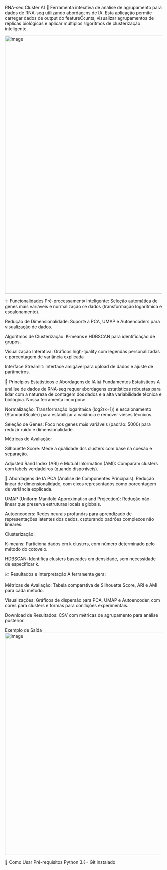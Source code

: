 RNA-seq Cluster AI 🧬
Ferramenta interativa de análise de agrupamento para dados de RNA-seq utilizando abordagens de IA. Esta aplicação permite carregar dados de output do featureCounts, visualizar agrupamentos de réplicas biológicas e aplicar múltiplos algoritmos de clusterização inteligente.

<img width="1872" height="829" alt="image" src="https://github.com/user-attachments/assets/3835e26c-a7da-467e-8d98-38fef179413f" />


✨ Funcionalidades
Pré-processamento Inteligente: Seleção automática de genes mais variáveis e normalização de dados (transformação logarítmica e escalonamento).

Redução de Dimensionalidade: Suporte a PCA, UMAP e Autoencoders para visualização de dados.

Algoritmos de Clusterização: K-means e HDBSCAN para identificação de grupos.

Visualização Interativa: Gráficos high-quality com legendas personalizadas e porcentagem de variância explicada.

Interface Streamlit: Interface amigável para upload de dados e ajuste de parâmetros.

🧪 Princípios Estatísticos e Abordagens de IA
📊 Fundamentos Estatísticos
A análise de dados de RNA-seq requer abordagens estatísticas robustas para lidar com a natureza de contagem dos dados e a alta variabilidade técnica e biológica. Nossa ferramenta incorpora:

Normalização: Transformação logarítmica (log2(x+1)) e escalonamento (StandardScaler) para estabilizar a variância e remover viéses técnicos.

Seleção de Genes: Foco nos genes mais variáveis (padrão: 5000) para reduzir ruído e dimensionalidade.

Métricas de Avaliação:

Silhouette Score: Mede a qualidade dos clusters com base na coesão e separação.

Adjusted Rand Index (ARI) e Mutual Information (AMI): Comparam clusters com labels verdadeiros (quando disponíveis).

🤖 Abordagens de IA
PCA (Análise de Componentes Principais): Redução linear de dimensionalidade, com eixos representados como porcentagem de variância explicada.

UMAP (Uniform Manifold Approximation and Projection): Redução não-linear que preserva estruturas locais e globais.

Autoencoders: Redes neurais profundas para aprendizado de representações latentes dos dados, capturando padrões complexos não lineares.

Clusterização:

K-means: Particiona dados em k clusters, com número determinado pelo método do cotovelo.

HDBSCAN: Identifica clusters baseados em densidade, sem necessidade de especificar k.

📈 Resultados e Interpretação
A ferramenta gera:

Métricas de Avaliação: Tabela comparativa de Silhouette Score, ARI e AMI para cada método.

Visualizações: Gráficos de dispersão para PCA, UMAP e Autoencoder, com cores para clusters e formas para condições experimentais.

Download de Resultados: CSV com métricas de agrupamento para análise posterior.

Exemplo de Saída
<img width="1062" height="713" alt="image" src="https://github.com/user-attachments/assets/d5b60ef4-6794-4ecc-8ead-b9018f18634c" />


🚀 Como Usar
Pré-requisitos
Python 3.8+
Git instalado

